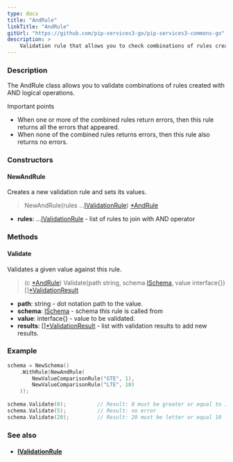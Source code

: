 ```yaml
---
type: docs
title: "AndRule"
linkTitle: "AndRule"
gitUrl: "https://github.com/pip-services3-go/pip-services3-commons-go"
description: >
    Validation rule that allows you to check combinations of rules created with AND logical operations.
---
```


### Description

The AndRule class allows you to validate combinations of rules created with AND logical operations.

Important points

-  When one or more of the combined rules return errors, then this rule returns all the errors that appeared.
-  When none of the combined rules returns errors, then this rule also returns no errors.

### Constructors

#### NewAndRule
Creates a new validation rule and sets its values.

> NewAndRule(rules ...[IValidationRule](../ivalidation_rule)) [*AndRule]()

- **rules**: ...[IValidationRule](../ivalidation_rule) - list of rules to join with AND operator

### Methods

#### Validate
Validates a given value against this rule.

> (c [*AndRule]()) Validate(path string, schema [ISchema](../ischema), value interface{}) [][*ValidationResult](../ivalidation_rule)

- **path**: string - dot notation path to the value.
- **schema**: [ISchema](../ischema) - schema this rule is called from
- **value**: interface{} - value to be validated.
- **results**: [][*ValidationResult](../ivalidation_rule) - list with validation results to add new results.

### Example
```go
schema = NewSchema()
    .WithRule(NewAndRule(
        NewValueComparisonRule("GTE", 1),
        NewValueComparisonRule("LTE", 10)
    ));
 
schema.Validate(0);          // Result: 0 must be greater or equal to 1
schema.Validate(5);          // Result: no error
schema.Validate(20);         // Result: 20 must be letter or equal 10

```

### See also
- #### [IValidationRule](../ivalidation_rule)
